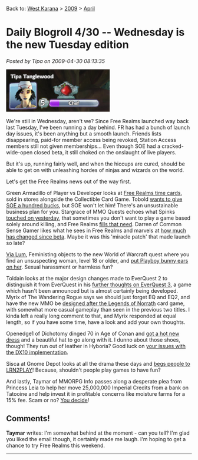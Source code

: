 Back to: [West Karana](/posts/westkarana.md) > [2009](/posts/2009/westkarana.md) > [April](./westkarana.md)
# Daily Blogroll 4/30 -- Wednesday is the new Tuesday edition

*Posted by Tipa on 2009-04-30 08:13:35*

![fullscreen-capture-4302009-81249-am](../../../uploads/2009/04/fullscreen-capture-4302009-81249-am.jpg "fullscreen-capture-4302009-81249-am")

We're still in Wednesday, aren't we? Since Free Realms launched way back last Tuesday, I've been running a day behind. FR has had a bunch of launch day issues, it's been anything but a smooth launch. Friends lists disappearing, paid-for member access being revoked, Station Access members still not given memberships... Even though SOE had a cracked-wide-open closed beta, it still choked on the onslaught of live players.

But it's up, running fairly well, and when the hiccups are cured, should be able to get on with unleashing hordes of ninjas and wizards on the world.

Let's get the Free Realms news out of the way first.

Green Armadillo of Player vs Developer looks at [Free Realms time cards](http://playervsdeveloper.blogspot.com/2009/04/free-realms-and-stores.html), sold in stores alongside the Collectible Card Game. Tobold [wants to give SOE a hundred bucks](http://tobolds.blogspot.com/2009/04/failing-to-give-100-bucks-to-soe.html), but SOE won't let him! There's an unsustainable business plan for you. Stargrace of MMO Quests echoes what Spinks [touched on yesterday](../../../index.php/2009/04/29/daily-blogroll-429-free-as-in-beer-edition/), that sometimes you don't want to play a game based solely around killing, and Free Realms [fills that need](http://mmoquests.com/2009/04/29/why-play-free-realms/). Darren of Common Sense Gamer likes what he sees in Free Realms and marvels at [how much has changed since beta](http://commonsensegamer.com/?p=1304). Maybe it was this 'miracle patch' that made launch so late?

[Via Lum](http://www.brokentoys.org/2009/04/29/when-you-put-bunny-ears-on-an-orc-you-promote-violence-against-women/), Feministing objects to the new World of Warcraft quest where you find an unsuspecting woman, level 18 or older, and [put Playboy bunny ears on her](http://community.feministing.com/2009/04/wow-thats-boring-lets-add-sexi.html). Sexual harassment or harmless fun? 

Toldain looks at the major design changes made to EverQuest 2 to distinguish it from EverQuest in his [further thoughts on EverQuest 3](http://toldaintalks.blogspot.com/2009/04/keen-on-everquest-3.html), a game which hasn't been announced but is almost certainly being developed. Myrix of The Wandering Rogue says we should just forget EQ and EQ2, and have the new MMO be [designed after the Legends of Norrath](http://www.thewanderingrogue.com/?p=162) card game, with somewhat more casual gameplay than seen in the previous two titles. I kinda left a really long comment to that, and Myrix responded at equal length, so if you have some time, have a look and add your own thoughts.

Openedge1 of Dichotomy dinged 70 in Age of Conan and [got a hot new dress](http://simple-n-complex.blogspot.com/2009/04/age-of-conan-loooking-hawt-in-my-level.html) and a beautiful hat to go along with it. I dunno about those shoes, though! They run out of leather in Hyboria? Good luck on [your issues with the DX10 implementation](http://simple-n-complex.blogspot.com/2009/04/age-of-conan-by-crom-support.html).

Sisca at Gnome Depot looks at all the drama these days and [begs people to LRN2PLAY](http://www.gnomedepot.net/2009/04/29/learn-2-play/)! Because, shouldn't people play games to have fun?

And lastly, Taymar of MMORPG Info passes along a desperate plea from Princess Leia to help her move 25,000,000 Imperial Credits from a bank on Tatooine and help invest it in profitable concerns like moisture farms for a 15% fee. Scam or no? [You decide](http://www.mmorpg-info.org/timewasters/the-best-419-scam-spam-mail-i-have-ever-seen/)!
## Comments!

**Taymar** writes: I'm somewhat behind at the moment - can you tell? I'm glad you liked the email though, it certainly made me laugh. I'm hoping to get a chance to try Free Realms this weekend.

---

